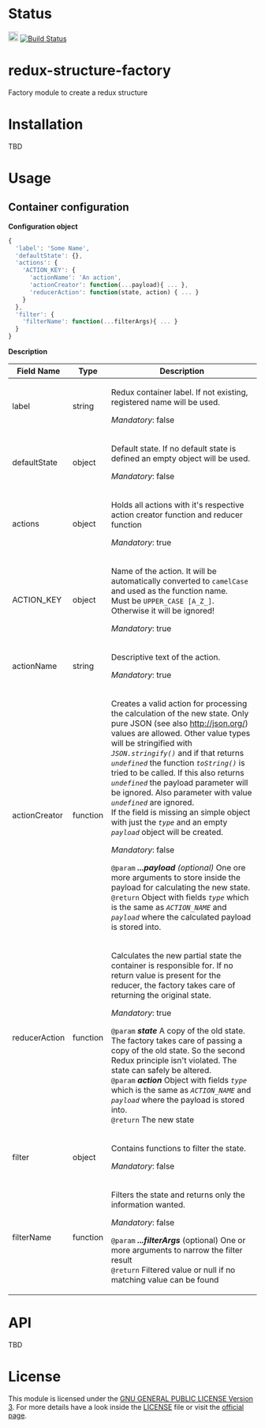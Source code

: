 # Status
<img src="https://cdn.travis-ci.com/images/logos/TravisCI-Full-Color-45e242791b7752b745a7ae53f265acd4.png" height="20"> [![Build Status](https://travis-ci.org/liebsoer/redux-structure-factory.svg?branch=master)](https://travis-ci.org/liebsoer/redux-structure-factory)

# redux-structure-factory
Factory module to create a redux structure


# Installation

TBD

# Usage

## Container configuration
**Configuration object**
```javascript
{
  'label': 'Some Name',
  'defaultState': {},
  'actions': {
    'ACTION_KEY': {
      'actionName': 'An action',
      'actionCreator': function(...payload){ ... },
      'reducerAction': function(state, action) { ... }
    }
  },
  'filter': {
    'filterName': function(...filterArgs){ ... }
  }
}
```

**Description**

| Field Name | Type | Description |
| - | - | - |
| label | string | <p>Redux container label. If not existing, registered name will be used.</p><p>_Mandatory_: false</p>|
| defaultState | object | <p>Default state. If no default state is defined an empty object will be used.</p><p>_Mandatory_: false</p>|
| actions | object | <p>Holds all actions with it's respective action creator function and reducer function</p><p>*Mandatory*: true</p> |
| ACTION_KEY | object | <p>Name of the action. It will be automatically converted to `camelCase` and used as the function name.<br>Must be `UPPER_CASE [A_Z_]`. Otherwise it will be ignored!</p><p>_Mandatory_: true</p> |
| actionName | string | <p>Descriptive text of the action.</p><p>_Mandatory_: true |
| actionCreator | function | <p>Creates a valid action for processing the calculation of the new state. Only pure JSON (see also http://json.org/) values are allowed. Other value types will be stringified with _`JSON.stringify()`_ and if that returns _`undefined`_ the function _`toString()`_ is tried to be called. If this also returns _`undefined`_ the payload parameter will be ignored. Also parameter with value _`undefined`_ are ignored.<br>If the field is missing an simple object with just the _`type`_ and an empty _`payload`_ object will be created.</p><p>_Mandatory_: false</p><p>`@param` _**...payload**_ _(optional)_ One ore more arguments to store inside the payload for calculating the new state.<br>`@return` Object with fields _`type`_ which is the same as _`ACTION_NAME`_ and _`payload`_ where the calculated payload is stored into.</p>|
| reducerAction | function | <p>Calculates the new partial state the container is responsible for. If no return value is present for the reducer, the factory takes care of returning the original state. </p><p>_Mandatory_: true</p><p>`@param` _**state**_ A copy of the old state. The factory takes care of passing a copy of the old state. So the second Redux principle isn't violated. The state can safely be altered. <br>`@param` _**action**_ Object with fields _`type`_ which is the same as _`ACTION_NAME`_ and _`payload`_ where the payload is stored into.<br>`@return` The new state</p> |
| filter | object | <p>Contains functions to filter the state.</p><p>_Mandatory_: false</p>|
| filterName | function | <p>Filters the state and returns only the information wanted.</p><p>_Mandatory_: false</p><p>`@param` _**...filterArgs**_ (optional) One or more arguments to narrow the filter result<br>`@return` Filtered value or null if no matching value can be found</p> |

# API

TBD

# License
This module is licensed under the <a href="http://www.gnu.org/licenses/gpl-3.0.en.html" target=_blank>GNU GENERAL PUBLIC LICENSE Version 3</a>. For more details have a look inside the [LICENSE](LICENSE) file or visit the <a href="http://www.gnu.org/licenses/gpl-3.0.en.html" target=_blank>official page</a>.
